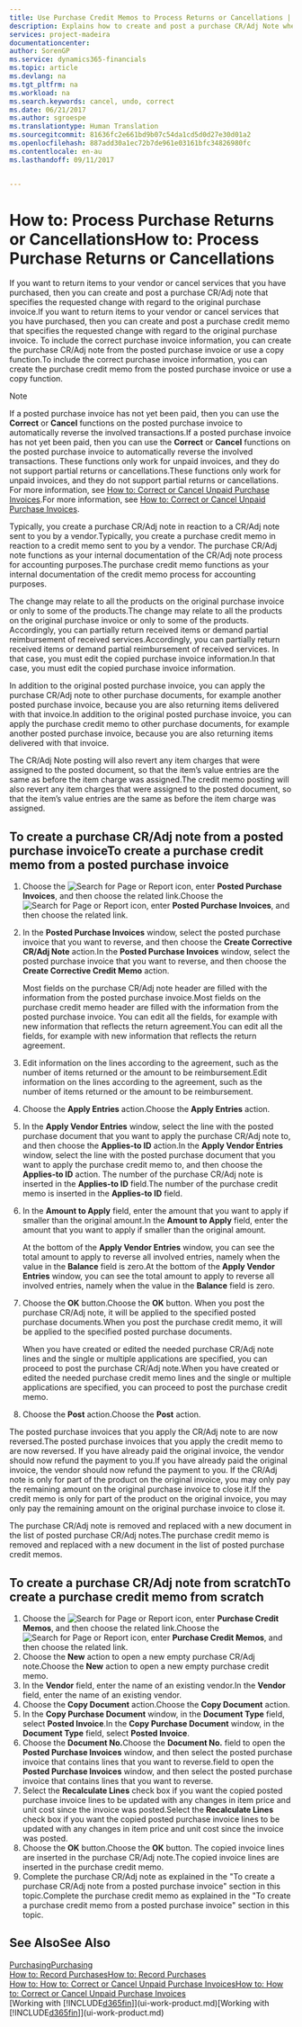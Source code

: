 ```yaml
---
title: Use Purchase Credit Memos to Process Returns or Cancellations | Microsoft Docs
description: Explains how to create and post a purchase CR/Adj Note when you want to return items to a vendor or cancel purchased services.
services: project-madeira
documentationcenter: 
author: SorenGP
ms.service: dynamics365-financials
ms.topic: article
ms.devlang: na
ms.tgt_pltfrm: na
ms.workload: na
ms.search.keywords: cancel, undo, correct
ms.date: 06/21/2017
ms.author: sgroespe
ms.translationtype: Human Translation
ms.sourcegitcommit: 81636fc2e661bd9b07c54da1cd5d0d27e30d01a2
ms.openlocfilehash: 887add30a1ec72b7de961e03161bfc34826980fc
ms.contentlocale: en-au
ms.lasthandoff: 09/11/2017


---
```

# <a name="how-to-process-purchase-returns-or-cancellations"></a><span data-ttu-id="a2f54-103">How to: Process Purchase Returns or Cancellations</span><span class="sxs-lookup"><span data-stu-id="a2f54-103">How to: Process Purchase Returns or Cancellations</span></span>
<span data-ttu-id="a2f54-104">If you want to return items to your vendor or cancel services that you have purchased, then you can create and post a purchase CR/Adj note that specifies the requested change with regard to the original purchase invoice.</span><span class="sxs-lookup"><span data-stu-id="a2f54-104">If you want to return items to your vendor or cancel services that you have purchased, then you can create and post a purchase credit memo that specifies the requested change with regard to the original purchase invoice.</span></span> <span data-ttu-id="a2f54-105">To include the correct purchase invoice information, you can create the purchase CR/Adj note from the posted purchase invoice or use a copy function.</span><span class="sxs-lookup"><span data-stu-id="a2f54-105">To include the correct purchase invoice information, you can create the purchase credit memo from the posted purchase invoice or use a copy function.</span></span>

> [!NOTE]  
>   <span data-ttu-id="a2f54-106">If a posted purchase invoice has not yet been paid, then you can use the **Correct** or **Cancel** functions on the posted purchase invoice to automatically reverse the involved transactions.</span><span class="sxs-lookup"><span data-stu-id="a2f54-106">If a posted purchase invoice has not yet been paid, then you can use the **Correct** or **Cancel** functions on the posted purchase invoice to automatically reverse the involved transactions.</span></span> <span data-ttu-id="a2f54-107">These functions only work for unpaid invoices, and they do not support partial returns or cancellations.</span><span class="sxs-lookup"><span data-stu-id="a2f54-107">These functions only work for unpaid invoices, and they do not support partial returns or cancellations.</span></span> <span data-ttu-id="a2f54-108">For more information, see [How to: Correct or Cancel Unpaid Purchase Invoices](purchasing-how-correct-cancel-unpaid-purchase-invoices.md).</span><span class="sxs-lookup"><span data-stu-id="a2f54-108">For more information, see [How to: Correct or Cancel Unpaid Purchase Invoices](purchasing-how-correct-cancel-unpaid-purchase-invoices.md).</span></span>

<span data-ttu-id="a2f54-109">Typically, you create a purchase CR/Adj note in reaction to a CR/Adj note sent to you by a vendor.</span><span class="sxs-lookup"><span data-stu-id="a2f54-109">Typically, you create a purchase credit memo in reaction to a credit memo sent to you by a vendor.</span></span> <span data-ttu-id="a2f54-110">The purchase CR/Adj note functions as your internal documentation of the CR/Adj note process for accounting purposes.</span><span class="sxs-lookup"><span data-stu-id="a2f54-110">The purchase credit memo functions as your internal documentation of the credit memo process for accounting purposes.</span></span>

<span data-ttu-id="a2f54-111">The change may relate to all the products on the original purchase invoice or only to some of the products.</span><span class="sxs-lookup"><span data-stu-id="a2f54-111">The change may relate to all the products on the original purchase invoice or only to some of the products.</span></span> <span data-ttu-id="a2f54-112">Accordingly, you can partially return received items or demand partial reimbursement of received services.</span><span class="sxs-lookup"><span data-stu-id="a2f54-112">Accordingly, you can partially return received items or demand partial reimbursement of received services.</span></span> <span data-ttu-id="a2f54-113">In that case, you must edit the copied purchase invoice information.</span><span class="sxs-lookup"><span data-stu-id="a2f54-113">In that case, you must edit the copied purchase invoice information.</span></span>

<span data-ttu-id="a2f54-114">In addition to the original posted purchase invoice, you can apply the purchase CR/Adj note to other purchase documents, for example another posted purchase invoice, because you are also returning items delivered with that invoice.</span><span class="sxs-lookup"><span data-stu-id="a2f54-114">In addition to the original posted purchase invoice, you can apply the purchase credit memo to other purchase documents, for example another posted purchase invoice, because you are also returning items delivered with that invoice.</span></span>

<span data-ttu-id="a2f54-115">The CR/Adj Note posting will also revert any item charges that were assigned to the posted document, so that the item’s value entries are the same as before the item charge was assigned.</span><span class="sxs-lookup"><span data-stu-id="a2f54-115">The credit memo posting will also revert any item charges that were assigned to the posted document, so that the item’s value entries are the same as before the item charge was assigned.</span></span>

## <a name="to-create-a-purchase-credit-memo-from-a-posted-purchase-invoice"></a><span data-ttu-id="a2f54-116">To create a purchase CR/Adj note from a posted purchase invoice</span><span class="sxs-lookup"><span data-stu-id="a2f54-116">To create a purchase credit memo from a posted purchase invoice</span></span>
1. <span data-ttu-id="a2f54-117">Choose the ![Search for Page or Report](media/ui-search/search_small.png "Search for Page or Report icon") icon, enter **Posted Purchase Invoices**, and then choose the related link.</span><span class="sxs-lookup"><span data-stu-id="a2f54-117">Choose the ![Search for Page or Report](media/ui-search/search_small.png "Search for Page or Report icon") icon, enter **Posted Purchase Invoices**, and then choose the related link.</span></span>  
2. <span data-ttu-id="a2f54-118">In the **Posted Purchase Invoices** window, select the posted purchase invoice that you want to reverse, and then choose the **Create Corrective CR/Adj Note** action.</span><span class="sxs-lookup"><span data-stu-id="a2f54-118">In the **Posted Purchase Invoices** window, select the posted purchase invoice that you want to reverse, and then choose the **Create Corrective Credit Memo** action.</span></span>

    <span data-ttu-id="a2f54-119">Most fields on the purchase CR/Adj note header are filled with the information from the posted purchase invoice.</span><span class="sxs-lookup"><span data-stu-id="a2f54-119">Most fields on the purchase credit memo header are filled with the information from the posted purchase invoice.</span></span> <span data-ttu-id="a2f54-120">You can edit all the fields, for example with new information that reflects the return agreement.</span><span class="sxs-lookup"><span data-stu-id="a2f54-120">You can edit all the fields, for example with new information that reflects the return agreement.</span></span>
3. <span data-ttu-id="a2f54-121">Edit information on the lines according to the agreement, such as the number of items returned or the amount to be reimbursement.</span><span class="sxs-lookup"><span data-stu-id="a2f54-121">Edit information on the lines according to the agreement, such as the number of items returned or the amount to be reimbursement.</span></span>
4. <span data-ttu-id="a2f54-122">Choose the **Apply Entries** action.</span><span class="sxs-lookup"><span data-stu-id="a2f54-122">Choose the **Apply Entries** action.</span></span>
5. <span data-ttu-id="a2f54-123">In the **Apply Vendor Entries** window, select the line with the posted purchase document that you want to apply the purchase CR/Adj note to, and then choose the **Applies-to ID** action.</span><span class="sxs-lookup"><span data-stu-id="a2f54-123">In the **Apply Vendor Entries** window, select the line with the posted purchase document that you want to apply the purchase credit memo to, and then choose the **Applies-to ID** action.</span></span> <span data-ttu-id="a2f54-124">The number of the purchase CR/Adj note is inserted in the **Applies-to ID** field.</span><span class="sxs-lookup"><span data-stu-id="a2f54-124">The number of the purchase credit memo is inserted in the **Applies-to ID** field.</span></span>
6. <span data-ttu-id="a2f54-125">In the **Amount to Apply** field, enter the amount that you want to apply if smaller than the original amount.</span><span class="sxs-lookup"><span data-stu-id="a2f54-125">In the **Amount to Apply** field, enter the amount that you want to apply if smaller than the original amount.</span></span>

    <span data-ttu-id="a2f54-126">At the bottom of the **Apply Vendor Entries** window, you can see the total amount to apply to reverse all involved entries, namely when the value in the **Balance** field is zero.</span><span class="sxs-lookup"><span data-stu-id="a2f54-126">At the bottom of the **Apply Vendor Entries** window, you can see the total amount to apply to reverse all involved entries, namely when the value in the **Balance** field is zero.</span></span>
7. <span data-ttu-id="a2f54-127">Choose the **OK** button.</span><span class="sxs-lookup"><span data-stu-id="a2f54-127">Choose the **OK** button.</span></span> <span data-ttu-id="a2f54-128">When you post the purchase CR/Adj note, it will be applied to the specified posted purchase documents.</span><span class="sxs-lookup"><span data-stu-id="a2f54-128">When you post the purchase credit memo, it will be applied to the specified posted purchase documents.</span></span>

    <span data-ttu-id="a2f54-129">When you have created or edited the needed purchase CR/Adj note lines and the single or multiple applications are specified, you can proceed to post the purchase CR/Adj note.</span><span class="sxs-lookup"><span data-stu-id="a2f54-129">When you have created or edited the needed purchase credit memo lines and the single or multiple applications are specified, you can proceed to post the purchase credit memo.</span></span>
8. <span data-ttu-id="a2f54-130">Choose the **Post** action.</span><span class="sxs-lookup"><span data-stu-id="a2f54-130">Choose the **Post** action.</span></span>

<span data-ttu-id="a2f54-131">The posted purchase invoices that you apply the CR/Adj note to are now reversed.</span><span class="sxs-lookup"><span data-stu-id="a2f54-131">The posted purchase invoices that you apply the credit memo to are now reversed.</span></span> <span data-ttu-id="a2f54-132">If you have already paid the original invoice, the vendor should now refund the payment to you.</span><span class="sxs-lookup"><span data-stu-id="a2f54-132">If you have already paid the original invoice, the vendor should now refund the payment to you.</span></span> <span data-ttu-id="a2f54-133">If the CR/Adj note is only for part of the product on the original invoice, you may only pay the remaining amount on the original purchase invoice to close it.</span><span class="sxs-lookup"><span data-stu-id="a2f54-133">If the credit memo is only for part of the product on the original invoice, you may only pay the remaining amount on the original purchase invoice to close it.</span></span>

<span data-ttu-id="a2f54-134">The purchase CR/Adj note is removed and replaced with a new document in the list of posted purchase CR/Adj notes.</span><span class="sxs-lookup"><span data-stu-id="a2f54-134">The purchase credit memo is removed and replaced with a new document in the list of posted purchase credit memos.</span></span>

## <a name="to-create-a-purchase-credit-memo-from-scratch"></a><span data-ttu-id="a2f54-135">To create a purchase CR/Adj note from scratch</span><span class="sxs-lookup"><span data-stu-id="a2f54-135">To create a purchase credit memo from scratch</span></span>
1. <span data-ttu-id="a2f54-136">Choose the ![Search for Page or Report](media/ui-search/search_small.png "Search for Page or Report icon") icon, enter **Purchase Credit Memos**, and then choose the related link.</span><span class="sxs-lookup"><span data-stu-id="a2f54-136">Choose the ![Search for Page or Report](media/ui-search/search_small.png "Search for Page or Report icon") icon, enter **Purchase Credit Memos**, and then choose the related link.</span></span>
2. <span data-ttu-id="a2f54-137">Choose the **New** action to open a new empty purchase CR/Adj note.</span><span class="sxs-lookup"><span data-stu-id="a2f54-137">Choose the **New** action to open a new empty purchase credit memo.</span></span>
3. <span data-ttu-id="a2f54-138">In the **Vendor** field, enter the name of an existing vendor.</span><span class="sxs-lookup"><span data-stu-id="a2f54-138">In the **Vendor** field, enter the name of an existing vendor.</span></span>
4. <span data-ttu-id="a2f54-139">Choose the **Copy Document** action.</span><span class="sxs-lookup"><span data-stu-id="a2f54-139">Choose the **Copy Document** action.</span></span>
5. <span data-ttu-id="a2f54-140">In the **Copy Purchase Document** window, in the **Document Type** field, select **Posted Invoice**.</span><span class="sxs-lookup"><span data-stu-id="a2f54-140">In the **Copy Purchase Document** window, in the **Document Type** field, select **Posted Invoice**.</span></span>
6. <span data-ttu-id="a2f54-141">Choose the **Document No.**</span><span class="sxs-lookup"><span data-stu-id="a2f54-141">Choose the **Document No.**</span></span> <span data-ttu-id="a2f54-142">field to open the **Posted Purchase Invoices** window, and then select the posted purchase invoice that contains lines that you want to reverse.</span><span class="sxs-lookup"><span data-stu-id="a2f54-142">field to open the **Posted Purchase Invoices** window, and then select the posted purchase invoice that contains lines that you want to reverse.</span></span>
7. <span data-ttu-id="a2f54-143">Select the **Recalculate Lines** check box if you want the copied posted purchase invoice lines to be updated with any changes in item price and unit cost since the invoice was posted.</span><span class="sxs-lookup"><span data-stu-id="a2f54-143">Select the **Recalculate Lines** check box if you want the copied posted purchase invoice lines to be updated with any changes in item price and unit cost since the invoice was posted.</span></span>
8. <span data-ttu-id="a2f54-144">Choose the **OK** button.</span><span class="sxs-lookup"><span data-stu-id="a2f54-144">Choose the **OK** button.</span></span> <span data-ttu-id="a2f54-145">The copied invoice lines are inserted in the purchase CR/Adj note.</span><span class="sxs-lookup"><span data-stu-id="a2f54-145">The copied invoice lines are inserted in the purchase credit memo.</span></span>
9. <span data-ttu-id="a2f54-146">Complete the purchase CR/Adj note as explained in the "To create a purchase CR/Adj note from a posted purchase invoice" section in this topic.</span><span class="sxs-lookup"><span data-stu-id="a2f54-146">Complete the purchase credit memo as explained in the "To create a purchase credit memo from a posted purchase invoice" section in this topic.</span></span>

## <a name="see-also"></a><span data-ttu-id="a2f54-147">See Also</span><span class="sxs-lookup"><span data-stu-id="a2f54-147">See Also</span></span>
[<span data-ttu-id="a2f54-148">Purchasing</span><span class="sxs-lookup"><span data-stu-id="a2f54-148">Purchasing</span></span>](purchasing-manage-purchasing.md)  
[<span data-ttu-id="a2f54-149">How to: Record Purchases</span><span class="sxs-lookup"><span data-stu-id="a2f54-149">How to: Record Purchases</span></span>](purchasing-how-record-purchases.md)  
[<span data-ttu-id="a2f54-150">How to: How to: Correct or Cancel Unpaid Purchase Invoices</span><span class="sxs-lookup"><span data-stu-id="a2f54-150">How to: How to: Correct or Cancel Unpaid Purchase Invoices</span></span>](purchasing-how-correct-cancel-unpaid-purchase-invoices.md)  
<span data-ttu-id="a2f54-151">[Working with [!INCLUDE[d365fin](includes/d365fin_md.md)]](ui-work-product.md)</span><span class="sxs-lookup"><span data-stu-id="a2f54-151">[Working with [!INCLUDE[d365fin](includes/d365fin_md.md)]](ui-work-product.md)</span></span>

